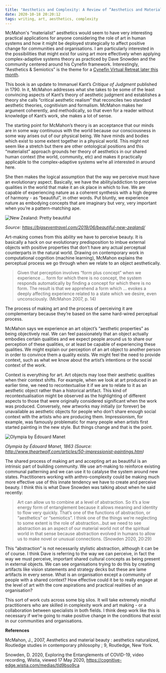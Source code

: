 ```yaml
---
title: "Aesthetics and Complexity: A Review of “Aesthetics and Material Beauty” by Jenifer McMahon"
date: 2020-10-18 20:20:12
tags: writing, art, aesthetics, complexity
---
```


McMahon's “materialist” aesthetics would seem to have very interesting practical applications for anyone considering the role of art in human systems and how it might be deployed strategically to affect positive change for communities and organisations. I am particularly interested in the possibilities that might exist for using art more effectively when applying complex-adaptive systems theory as practiced by Dave Snowden and the community centered around his Cynefin framework. Interestingly, “Aesthetics & Semiotics” is the theme for a [Cynefin Virtual Retreat later this month](https://www.cognitive-edge.com/events/cynefin-virtual-retreat-everywhere/).

This book is an update to Immanuel Kant’s _Critique of Judgment_ published in 1790. In it, McMahon addresses what she takes to be some of the least convincing aspects of Kant’s theory of aesthetic judgment and establishes a theory she calls “critical aesthetic realism” that reconciles two standard aesthetic theories, cognitivism and formalism. McMahon makes her argument coherently, and methodically, so that even for a reader without knowledge of Kant’s work, she makes a lot of sense.

The starting point for McMahon’s theory is an acceptance that our minds are in some way continuous with the world because our consciousness in some way arises out of our physical being. We have minds and bodies which exist to some extent together in a physical world. This might not seem like a stretch but there are other ontological positions and this “materialist” approach grounds her theory of aesthetics in our shared human context (the world, community, etc) and makes it practically applicable to the complex-adaptive systems we’re all interested in around here.

She then makes the logical assumption that the way we perceive must have an evolutionary aspect. Basically, we have the ability/addiction to perceive qualities in the world that make it an ok place in which to live. We are capable of experiencing nature as a coherent synthesis with a high degree of harmony - as “beautiful”, in other words. Put bluntly, we experience nature as embodying concepts that are imaginary but very, very important when you’re a pattern-matching ape.

![New Zealand: Pretty beautiful](https://bigseventravel.com/wp-content/uploads/2019/06/Screenshot-2019-06-18-at-09.32.14.png)

_Source: https://bigseventravel.com/2019/06/beautiful-new-zealand/_

Art-making comes from this ability we have to perceive beauty. It is basically a hack on our evolutionary predisposition to imbue external objects with positive properties that don’t have any actual perceptual counterparts in the natural world. Drawing on contemporary work in computational cognition (machine learning), McMahon explains the perceptual process we go through when we relate to an object aesthetically.

> Given that perception involves “form plus concept” when we experience … form for which there is no concept, the system responds automatically by finding a concept for which there is no form. The result is that we apprehend a form which ... evokes a deeply affecting experience related to a state which we desire, even unconsciously. (McMahon 2007, p. 14)

The process of making art and the process of perceiving it are complementary because they’re based on the same hard-wired perceptual process.

McMahon says we experience an art object’s “aesthetic properties” as being objectively real. We can feel passionately that an object actually embodies certain qualities and we expect people around us to share our perception of these qualities, or at least be capable of experiencing these qualities. We might explain our perception of an art object to another person in order to convince them a quality exists. We might feel the need to provide context, such as what we know about the artist’s intentions or the social context of the work.

Context is everything for art. Art objects may lose their aesthetic qualities when their context shifts. For example, when we look at art produced in an earlier time, we need to recontextualise it if we are to relate to it as an aesthetic object rather than a historical artifact. This kind of recontextualisation might be observed as the highlighting of different aspects to those that were originally considered significant when the work was produced. Conversely, new artworks may initially (or forever) be unavailable as aesthetic objects for people who don’t share enough social context with the artists who are producing them. Impressionism, for example, was famously problematic for many people when artists first started painting in the new style. But things change and that is the point.

![Olympia by Édouard Manet](http://www.theartwolf.com/articles/impressionism/manet-olympia.jpg)

_Olympia by Édouard Manet, 1863 (Source: http://www.theartwolf.com/articles/50-impressionist-paintings.htm)_

The shared process of making art and accepting art as beautiful is an intrinsic part of building community. We use art-making to reinforce existing communal patterning and we can use it to catalyse the system around new states. Practitioners working with anthro-complexity could be making much more effective use of this innate tendency we have to create and perceive beauty. I think this is what Dave Snowden was talking about when he said recently:

> Art can allow us to combine at a level of abstraction. So it’s a low energy form of entanglement because it allows meaning and identity to flow very quickly. That’s one of the functions of abstraction, or “aesthetics” or “semiotics”. I think one of the things we’re neglecting to some extent is the role of abstraction…but we need to see abstraction as an aspect of our material world not of the spiritual world in that sense because abstraction evolved in humans to allow us to make novel or unusual connections. (Snowden 2020, 20:29)

This “abstraction” is not necessarily stylistic abstraction, although it can be of course. I think Dave is referring to the way we can perceive, in fact the way we must perceive, important shared cultural concepts as being present in external objects. We can see organisations trying to do this by creating artifacts like vision statements and strategy decks but these are lame artifacts in every sense. What is an organisation except a community of people with a shared context? How effective could it be to really engage at the level of art with the core aspirations and practical realities of an organisation?

This sort of work cuts across some big silos. It will take extremely mindful practitioners who are skilled in complexity work and art making - or a collaboration between specialists in both fields. I think deep work like this is necessary if we’re going to make positive change in the conditions that exist in our communities and organisations.

**References**

McMahon, J., 2007, Aesthetics and material beauty : aesthetics naturalized, Routledge studies in contemporary philosophy ; 9, Routledge, New York.

Snowden, D. 2020, Exploring the Entanglements of COVID-19, video recording, Wistia, viewed 17 May 2020, https://cognitive-edge.wistia.com/medias/tld9bso9ca
